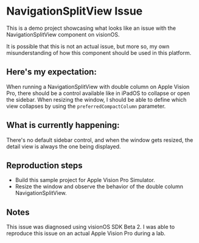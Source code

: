 # NavigationSplitView Issue

This is a demo project showcasing what looks like an issue with the NavigationSplitView component on visionOS.

It is possible that this is not an actual issue, but more so, my own misunderstanding of how this component should be used in this platform.

## Here's my expectation:

When running a NavigationSplitView with double column on Apple Vision Pro, there should be a control available like in iPadOS to collapse or open the sidebar. When resizing the window, I should be able to define which view collapses by using the `preferredCompactColumn` parameter.

## What is currently happening:

There's no default sidebar control, and when the window gets resized, the detail view is always the one being displayed. 

## Reproduction steps

- Build this sample project for Apple Vision Pro Simulator.
- Resize the window and observe the behavior of the double column NavigationSplitView.

## Notes

This issue was diagnosed using visionOS SDK Beta 2. 
I was able to reproduce this issue on an actual Apple Vision Pro during a lab.
